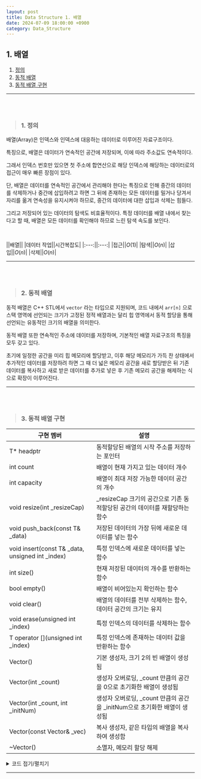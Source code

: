 ```yaml
---
layout: post
title: Data Structure 1. 배열
date: 2024-07-09 18:00:00 +0900
category: Data_Structure
---
```


## 1. 배열

1. [정의](#1-정의)
2. [동적 배열](#2-동적-배열)
3. [동적 배열 구현](#3-동적-배열-구현)

---

<br><br>

>### 1. 정의

배열(Array)은 인덱스와 인덱스에 대응하는 데이터로 이루어진 자료구조이다.

특징으로, 배열은 데이터가 연속적인 공간에 저장되며, 이에 따라 주소값도 연속적이다.

그래서 인덱스 번호만 있으면 첫 주소에 합연산으로 해당 인덱스에 해당하는 데이터로의 접근이 매우 빠른 장점이 있다.

단, 배열은 데이터를 연속적인 공간에서 관리해야 한다는 특징으로 인해 중간의 데이터를 삭제하거나 중간에 삽입하려고 하면 그 뒤에 존재하는 모든 데이터를 밀거나 당겨서 자리를 옮겨 연속성을 유지시켜야 하므로, 중간의 데이터에 대한 삽입과 삭제는 힘들다.

그리고 저장되어 있는 데이터의 탐색도 비효율적이다. 특정 데이터를 배열 내에서 찾는다고 할 때, 배열은 모든 데이터를 확인해야 하므로 느린 탐색 속도를 보인다.

<br> 

||배열||
|데이터 작업||시간복잡도|
|:---:||:---:|
|접근||$O(1)$|
|탐색||$O(n)$|
|삽입||$O(n)$|
|삭제||$O(n)$|

---

<br><br>

>### 2. 동적 배열

동적 배열은 C++ STL에서 `vector` 라는 타입으로 지원되며, 코드 내에서 `arr[n]` 으로 스택 영역에 선언되는 크기가 고정된 정적 배열과는 달리 힙 영역에서 동적 할당을 통해 선언되는 유동적인 크기의 배열을 의미한다.

동적 배열 또한 연속적인 주소에 데이터를 저장하며, 기본적인 배열 자료구조의 특징을 모두 갖고 있다.

초기에 일정한 공간을 미리 힙 메모리에 할당받고, 이후 해당 메모리가 가득 찬 상태에서 추가적인 데이터를 저장하려 하면 그 때 더 넓은 메모리 공간을 새로 할당받은 뒤 기존 데이터를 복사하고 새로 받은 데이터를 추가로 넣은 후 기존 메모리 공간을 해제하는 식으로 확장이 이루어진다.


---

<br><br>

>### 3. 동적 배열 구현


|구현 멤버|설명|
|---|---|
|T* headptr|동적할당된 배열의 시작 주소를 저장하는 포인터|
|int count|배열이 현재 가지고 있는 데이터 개수|
|int capacity|배열이 최대 저장 가능한 데이터 공간의 개수|
|void resize(int _resizeCap)|_resizeCap 크기의 공간으로 기존 동적할당된 공간의 데이터를 재할당하는 함수|
|void push_back(const T& _data)|저장된 데이터의 가장 뒤에 새로운 데이터를 넣는 함수|
|void insert(const T& _data, unsigned int _index)|특정 인덱스에 새로운 데이터를 넣는 함수|
|int size()|현재 저장된 데이터의 개수를 반환하는 함수|
|bool empty()|배열이 비어있는지 확인하는 함수|
|void clear()|배열의 데이터를 전부 삭제하는 함수, 데이터 공간의 크기는 유지|
|void erase(unsigned int _index)|특정 인덱스의 데이터를 삭제하는 함수|
|T operator [](unsigned int _index)|특정 인덱스에 존재하는 데이터 값을 반환하는 함수|
|Vector()|기본 생성자, 크기 2의 빈 배열이 생성됨|
|Vector(int _count)|생성자 오버로딩, _count 만큼의 공간을 0으로 초기화한 배열이 생성됨|
|Vector(int _count, int _initNum)|생성자 오버로딩, _count 만큼의 공간을 _initNum으로 초기화한 배열이 생성됨|
|Vector(const Vector<T>& _vec)|복사 생성자, 같은 타입의 배열을 복사하여 생성함|
|~Vector()|소멸자, 메모리 할당 해제|




<details>
<summary>코드 접기/펼치기</summary>


```cpp

#pragma once

#include <assert.h>

template<typename T>
class Vector {
private:
	T* headptr;
	int count;
	int capacity;

	void resize(int _resizeCap) {
		if (capacity >= _resizeCap) {
			assert(nullptr);
		}

		T* newhead = new T[_resizeCap];
		for (int i = 0; i < count; ++i) {
			newhead[i] = headptr[i];
		}
		capacity = _resizeCap;
		T* delptr = headptr;
		headptr = newhead;
		delete[] delptr;
	}


public:

	// push_back
	void push_back(const T& _data) {
		// 만약 기존 배열이 꽉 찼다면 공간 확장
		if (count == capacity) {
			resize(capacity * 2);
		}

		// 마지막 요소의 뒤에 data 삽입
		headptr[count] = _data;
		count++;
	}


	// insert
	void insert(const T& _data, unsigned int _index) {
		// 입력된 인덱스 값이 수용량을 넘어선 경우 확장하고 중간 빈 공간을 0으로 채운다
		if (capacity <= _index) {
			resize(_index + 1);
			for (int i = count; i < _index; i++) {
				push_back(0);
			}
			push_back(_data);
			count = _index + 1;
		}
		// 수용량은 안넘지만 현재 자료 수보다 넘어선 공간에 넣는 경우 빈공간을 0으로 채운다
		else if (count <= _index) {
			for (int i = count; i < _index; i++) {
				push_back(0);
			}
			push_back(_data);
			count = _index + 1;
		}
		// 두 경우 모두 아니면 값을 자리에 넣고 이후 값을 뒤로 민다
		else {
			// 만약 기존 배열이 꽉 찼다면 공간 확장
			if (count == capacity) {
				resize(capacity * 2);
			}
			for (int i = count - 1; i >= _index; i--) {
				headptr[i + 1] = headptr[i];
			}
			headptr[_index] = _data;
			count++;
		}
	}

	// size
	int size() {
		return count;
	}

	// empty
	bool empty() {
		return (size() == 0);
	}

	// clear
	void clear() {
		count = 0;
	}

	// erase
	void erase(unsigned int _index) {
		if (_index >= count) {
			assert(nullptr);
		}
		for (int i = _index; i < count; i++) {
			headptr[i] = headptr[i + 1];
		}
		count--;
	}

	// []
	T operator [](unsigned int _index) {
		if (_index >= count) {
			assert(nullptr);
		}
		return headptr[_index];
	}


	// 생성자
	Vector() {
		headptr = new T[2];
		capacity = 2;
	}

	Vector(int _count) {
		headptr = new T[_count];
		for (int i = 0; i < _count; ++i) {
			headptr[i] = 0;
		}
		count = _count;
		capacity = _count;
	}

	Vector(int _count, int _initNum) {
		headptr = new T[_count];
		for (int i = 0; i < _count; ++i) {
			headptr[i] = _initNum;
		}
		count = _count;
		capacity = _count;
	}

	Vector(const Vector<T>& _vec) {
		headptr = new T[_vec.capacity];
		for (int i = 0; i < _vec.count; ++i) {
			headptr[i] = _vec.headptr[i];
		}
		count = _vec.count;
		capacity = _vec.capacity;
	}

	// 소멸자
	~Vector() {
		delete[] headptr;
	}

};

```

</details>

---